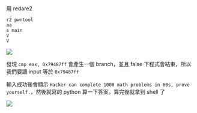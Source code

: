 ## 
用 redare2
```
r2 pwntool
aa
s main
V
V
```
![](https://i.imgur.com/yosL8jP.png)

發現 `cmp eax, 0x79487ff` 會產生一個 branch，並且 false 下程式會結束，所以我們要讓 input 等於 `0x79487ff`

輸入成功後會顯示 `Hacker can complete 1000 math problems in 60s, prove yourself.`，然後就寫的 python 算一下答案，算完後就拿到 shell 了

![](https://i.imgur.com/e1W561C.png)


